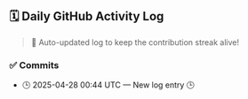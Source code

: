 ## 🗓️ Daily GitHub Activity Log

> 🤖 Auto-updated log to keep the contribution streak alive!

### ✅ Commits

- 🕒 2025-04-28 00:44 UTC — New log entry 🕒

